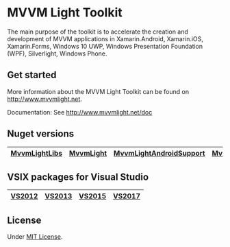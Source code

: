 # MVVM Light Toolkit

The main purpose of the toolkit is to accelerate the creation and development of MVVM applications in Xamarin.Android, Xamarin.iOS, Xamarin.Forms, Windows 10 UWP, Windows Presentation Foundation (WPF), Silverlight, Windows Phone.

## Get started

More information about the MVVM Light Toolkit can be found on http://www.mvvmlight.net.

Documentation: See http://www.mvvmlight.net/doc

## Nuget versions

| [MvvmLightLibs](https://www.nuget.org/packages/MvvmLightLibs/)  | [MvvmLight](https://www.nuget.org/packages/MvvmLight/) | [MvvmLightAndroidSupport](https://www.nuget.org/packages/MvvmLightAndroidSupport/) | [MvvmLightLibsStd10](https://www.nuget.org/packages/MvvmLightLibsStd10/) |
| ------------- | ------------- | ------------- | ------------- |

## VSIX packages for Visual Studio

| [VS2012](https://marketplace.visualstudio.com/items?itemName=LaurentBugnion.MVVMLightforVS2012)  | [VS2013](https://marketplace.visualstudio.com/items?itemName=LaurentBugnion.MVVMLightforVS2013) | [VS2015](https://marketplace.visualstudio.com/items?itemName=LaurentBugnion.MVVMLightforVS2015) | [VS2017](https://marketplace.visualstudio.com/items?itemName=LaurentBugnion.MVVMLightforVS2017) |
| ------------- | ------------- | ------------- | ------------- |

## License

Under [MIT License](http://www.galasoft.ch/license_MIT.txt).
